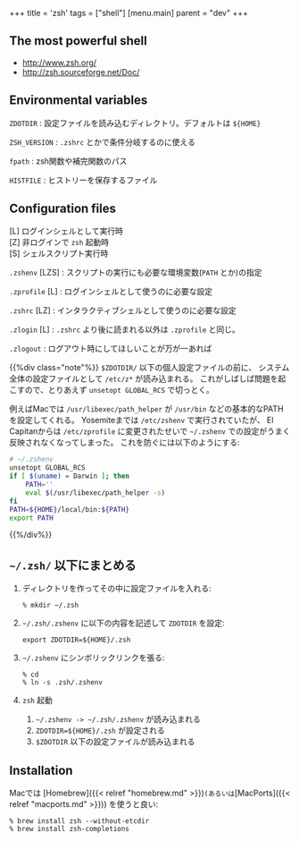 +++
title = 'zsh'
tags = ["shell"]
[menu.main]
  parent = "dev"
+++

## The most powerful shell

-   <http://www.zsh.org/>
-   <http://zsh.sourceforge.net/Doc/>

## Environmental variables

`ZDOTDIR`
:   設定ファイルを読み込むディレクトリ。デフォルトは `${HOME}`

`ZSH_VERSION`
:   `.zshrc` とかで条件分岐するのに使える

`fpath`
:   zsh関数や補完関数のパス

`HISTFILE`
:   ヒストリーを保存するファイル

## Configuration files

[L] ログインシェルとして実行時\
[Z] 非ログインで `zsh` 起動時\
[S] シェルスクリプト実行時

`.zshenv` [LZS]
:   スクリプトの実行にも必要な環境変数(`PATH` とか)の指定

`.zprofile` [L]
:   ログインシェルとして使うのに必要な設定

`.zshrc` [LZ]
:   インタラクティブシェルとして使うのに必要な設定

`.zlogin` [L]
:   `.zshrc` より後に読まれる以外は `.zprofile` と同じ。

`.zlogout`
:   ログアウト時にしてほしいことが万が一あれば

{{%div class="note"%}}
`$ZDOTDIR/` 以下の個人設定ファイルの前に、
システム全体の設定ファイルとして `/etc/z*` が読み込まれる。
これがしばしば問題を起こすので、とりあえず `unsetopt GLOBAL_RCS` で切っとく。

例えばMacでは `/usr/libexec/path_helper` が
`/usr/bin` などの基本的なPATHを設定してくれる。
Yosemiteまでは `/etc/zshenv` で実行されていたが、
El Capitanからは `/etc/zprofile` に変更されたせいで
`~/.zshenv` での設定がうまく反映されなくなってしまった。
これを防ぐには以下のようにする:
```sh
# ~/.zshenv
unsetopt GLOBAL_RCS
if [ $(uname) = Darwin ]; then
    PATH=''
    eval $(/usr/libexec/path_helper -s)
fi
PATH=${HOME}/local/bin:${PATH}
export PATH
```
{{%/div%}}

## `~/.zsh/` 以下にまとめる

1.  ディレクトリを作ってその中に設定ファイルを入れる:

        % mkdir ~/.zsh

2.  `~/.zsh/.zshenv` に以下の内容を記述して `ZDOTDIR` を設定:

        export ZDOTDIR=${HOME}/.zsh

3.  `~/.zshenv` にシンボリックリンクを張る:

        % cd
        % ln -s .zsh/.zshenv

4.  `zsh` 起動
    1.  `~/.zshenv -> ~/.zsh/.zshenv` が読み込まれる
    2.  `ZDOTDIR=${HOME}/.zsh` が設定される
    3.  `$ZDOTDIR` 以下の設定ファイルが読み込まれる

## Installation

Macでは [Homebrew]({{< relref "homebrew.md" >}})` (あるいは `[MacPorts]({{< relref "macports.md" >}})) を使うと良い:

    % brew install zsh --without-etcdir
    % brew install zsh-completions
